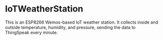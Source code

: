 # IoTWeatherStation
This is an ESP8266 Wemos-based IoT weather station. It collects inside and outside temperature, humidity, and pressure, sending the data to ThingSpeak every minute.

